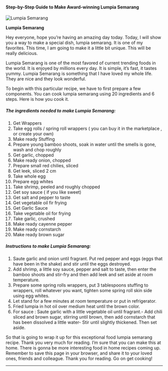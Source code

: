             

#### Step-by-Step Guide to Make Award-winning Lumpia Semarang

![Lumpia Semarang](https://img-global.cpcdn.com/recipes/5954537108537344/751x532cq70/lumpia-semarang-recipe-main-photo.jpg)

**Lumpia Semarang**

Hey everyone, hope you’re having an amazing day today. Today, I will show you a way to make a special dish, lumpia semarang. It is one of my favorites. This time, I am going to make it a little bit unique. This will be really delicious.

Lumpia Semarang is one of the most favored of current trending foods in the world. It is enjoyed by millions every day. It is simple, it’s fast, it tastes yummy. Lumpia Semarang is something that I have loved my whole life. They are nice and they look wonderful.

To begin with this particular recipe, we have to first prepare a few components. You can cook lumpia semarang using 20 ingredients and 6 steps. Here is how you cook it.

##### The ingredients needed to make Lumpia Semarang:

1.  Get Wrappers
2.  Take egg rolls / spring roll wrappers ( you can buy it in the marketplace , or create your own)
3.  Make ready Stuffing
4.  Prepare young bamboo shoots, soak in water until the smells is gone, wash and chop roughly
5.  Get garlic, chopped
6.  Make ready onion, chopped
7.  Prepare small red chilies, sliced
8.  Get leek, sliced 2 cm
9.  Take whole egg
10.  Prepare egg whites
11.  Take shrimp, peeled and roughly chopped
12.  Get soy sauce ( if you like sweet)
13.  Get salt and pepper to taste
14.  Get vegetable oil fir frying
15.  Get Garlic Sauce
16.  Take vegetable oil for frying
17.  Take garlic, crushed
18.  Make ready cayenne pepper
19.  Make ready cornstarch
20.  Make ready brown sugar

##### Instructions to make Lumpia Semarang:

1.  Saute garlic and onion until fragrant. Put red pepper and eggs (eggs that have been in the shake) and stir until the eggs destroyed.
2.  Add shrimp, a little soy sauce, pepper and salt to taste, then enter the bamboo shoots and stir-fry and then add leek and set aside at room temperature.
3.  Prepare some spring rolls wrappers, put 3 tablespoons stuffing to wrappers, roll whatever you want, tighten some spring roll skin side using egg whites.
4.  Let stand for a few minutes at room temperature or put in refrigerator.
5.  Fried lumpia in hot oil over medium heat until the brown color.
6.  For sauce : Saute garlic with a little vegetable oil until fragrant.- Add chili sliced and brown sugar, stirring until brown, then add cornstarch that has been dissolved a little water- Stir until slightly thickened. Then set aside.

So that is going to wrap it up for this exceptional food lumpia semarang recipe. Thank you very much for reading. I’m sure that you can make this at home. There is gonna be more interesting food in home recipes coming up. Remember to save this page in your browser, and share it to your loved ones, friends and colleague. Thank you for reading. Go on get cooking!

* * *